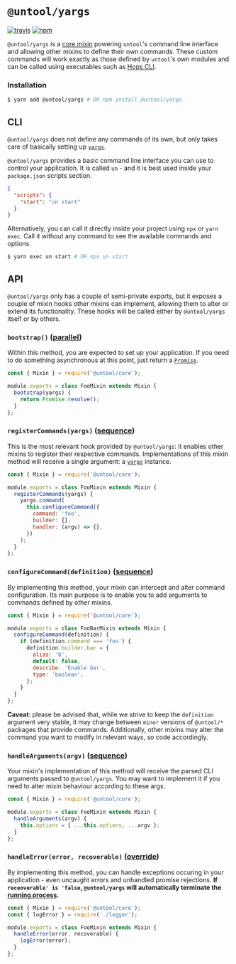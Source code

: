 # `@untool/yargs`

[![travis](https://img.shields.io/travis/untool/untool/master.svg)](https://travis-ci.org/untool/untool)&nbsp;[![npm](https://img.shields.io/npm/v/@untool%2Fyargs.svg)](https://www.npmjs.com/package/@untool%2Fyargs)

`@untool/yargs` is a [core mixin](https://github.com/untool/untool/blob/master/packages/core/README.md#mixins) powering `untool`'s command line interface and allowing other mixins to define their own commands. These custom commands will work exactly as those defined by `untool`'s own modules and can be called using executables such as [Hops CLI](https://github.com/xing/hops/blob/master/packages/cli/README.md).

### Installation

```bash
$ yarn add @untool/yargs # OR npm install @untool/yargs
```

## CLI

`@untool/yargs` does not define any commands of its own, but only takes care of basically setting up [`yargs`](http://yargs.js.org).

`@untool/yargs` provides a basic command line interface you can use to control your application. It is called `un` - and it is best used inside your `package.json` scripts section.

```json
{
  "scripts": {
    "start": "un start"
  }
}
```

Alternatively, you can call it directly inside your project using `npx` or `yarn exec`. Call it without any command to see the available commands and options.

```bash
$ yarn exec un start # OR npx un start
```

## API

`@untool/yargs` only has a couple of semi-private exports, but it exposes a couple of mixin hooks other mixins can implement, allowing them to alter or extend its functionality. These hooks will be called either by `@untool/yargs` itself or by others.

### `bootstrap()` ([parallel](https://github.com/untool/mixinable/blob/master/README.md#defineparallel))

Within this method, you are expected to set up your application. If you need to do something asynchronous at this point, just return a [`Promise`](https://developer.mozilla.org/en-US/docs/Web/JavaScript/Reference/Global_Objects/Promise).

```javascript
const { Mixin } = require('@untool/core');

module.exports = class FooMixin extends Mixin {
  bootstrap(yargs) {
    return Promise.resolve();
  }
};
```

### `registerCommands(yargs)` ([sequence](https://github.com/untool/mixinable/blob/master/README.md#defineparallel))

This is the most relevant hook provided by `@untool/yargs`: it enables other mixins to register their respective commands. Implementations of this mixin method will receive a single argument: a [`yargs`](http://yargs.js.org) instance.

```javascript
const { Mixin } = require('@untool/core');

module.exports = class FooMixin extends Mixin {
  registerCommands(yargs) {
    yargs.command(
      this.configureCommand({
        command: 'foo',
        builder: {},
        handler: (argv) => {},
      })
    );
  }
};
```

### `configureCommand(definition)` ([sequence](https://github.com/untool/mixinable/blob/master/README.md#defineparallel))

By implementing this method, your mixin can intercept and alter command configuration. Its main purpose is to enable you to add arguments to commands defined by other mixins.

```javascript
const { Mixin } = require('@untool/core');

module.exports = class FooBarMixin extends Mixin {
  configureCommand(definition) {
    if (definition.command === 'foo') {
      definition.builder.bar = {
        alias: 'b',
        default: false,
        describe: 'Enable bar',
        type: 'boolean',
      };
    }
  }
};
```

**Caveat**: please be advised that, while we strive to keep the `definition` argument very stable, it may change between `minor` versions of `@untool/*` packages that provide commands. Additionally, other mixins may alter the command you want to modify in relevant ways, so code accordingly.

### `handleArguments(argv)` ([sequence](https://github.com/untool/mixinable/blob/master/README.md#defineparallel))

Your mixin's implementation of this method will receive the parsed CLI arguments passed to `@untool/yargs`. You may want to implement it if you need to alter mixin behaviour according to these args.

```javascript
const { Mixin } = require('@untool/core');

module.exports = class FooMixin extends Mixin {
  handleArguments(argv) {
    this.options = { ...this.options, ...argv };
  }
};
```

### `handleError(error, recoverable)` ([override](https://github.com/untool/mixinable/blob/master/README.md#defineoverride))

By implementing this method, you can handle exceptions occuring in your application - even uncaught errors and unhandled promise rejections. **If `receoverable' is 'false`, `@untool/yargs` will automatically terminate the [running process](https://nodejs.org/api/process.html#process_warning_using_uncaughtexception_correctly).**

```javascript
const { Mixin } = require('@untool/core');
const { logError } = require('./logger');

module.exports = class FooMixin extends Mixin {
  handleError(error, recoverable) {
    logError(error);
  }
};
```

